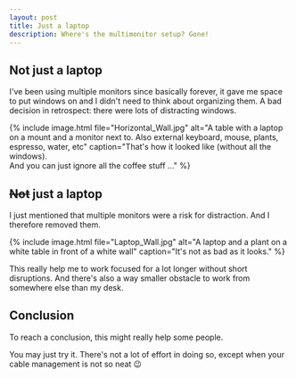 ```yaml
---
layout: post
title: Just a laptop
description: Where's the multimonitor setup? Gone!
---
```


## Not just a laptop

I've been using multiple monitors since basically forever, it gave me space to put windows on and I didn't need to think about organizing them. A bad decision in retrospect: there were lots of distracting windows.

{% include image.html file="Horizontal_Wall.jpg" alt="A table with a laptop on a mount and a monitor next to. Also external keyboard, mouse, plants, espresso, water, etc" caption="That's how it looked like (without all the windows).<br>And you can just ignore all the coffee stuff …" %}

## ~~Not~~ just a laptop

I just mentioned that multiple monitors were a risk for distraction. And I therefore removed them.

{% include image.html file="Laptop_Wall.jpg" alt="A laptop and a plant on a white table in front of a white wall" caption="It's not as bad as it looks." %}

This really help me to work focused for a lot longer without short disruptions. And there's also a way smaller obstacle to work from somewhere else than my desk.

## Conclusion

To reach a conclusion, this might really help some people.

You may just try it. There's not a lot of effort in doing so, except when your cable management is not so neat 😉
